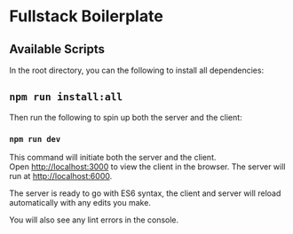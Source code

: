 # Fullstack Boilerplate

## Available Scripts

In the root directory, you can the following to install all dependencies:
## `npm run install:all`

Then run the following to spin up both the server and the client:
### `npm run dev`

This command will initiate both the server and the client.<br />
Open [http://localhost:3000](http://localhost:3000) to view the client in the browser.
The server will run at [http://localhost:6000](http://localhost:6000).

The server is ready to go with ES6 syntax, the client and server will reload automatically with any edits you make.<br />

You will also see any lint errors in the console.
